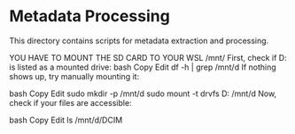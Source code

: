 # Metadata Processing
This directory contains scripts for metadata extraction and processing.


YOU HAVE TO MOUNT THE SD CARD TO YOUR WSL /mnt/
First, check if D: is listed as a mounted drive:
bash
Copy
Edit
df -h | grep /mnt/d
If nothing shows up, try manually mounting it:

bash
Copy
Edit
sudo mkdir -p /mnt/d
sudo mount -t drvfs D: /mnt/d
Now, check if your files are accessible:

bash
Copy
Edit
ls /mnt/d/DCIM


